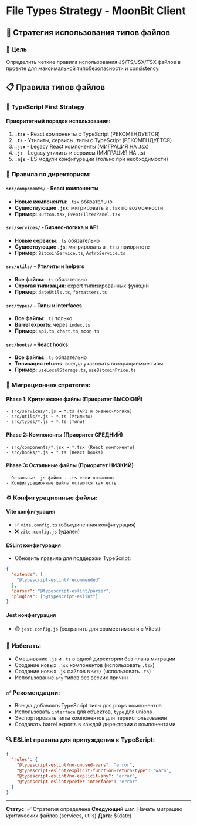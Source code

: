 # File Types Strategy - MoonBit Client

## 📝 Стратегия использования типов файлов

### 🎯 Цель
Определить четкие правила использования JS/TS/JSX/TSX файлов в проекте для максимальной типобезопасности и consistency.

## 📋 Правила типов файлов

### 💎 **TypeScript First Strategy**

#### **Приоритетный порядок использования:**
1. **`.tsx`** - React компоненты с TypeScript (РЕКОМЕНДУЕТСЯ)
2. **`.ts`** - Утилиты, сервисы, типы с TypeScript (РЕКОМЕНДУЕТСЯ)  
3. **`.jsx`** - Legacy React компоненты (МИГРАЦИЯ НА .tsx)
4. **`.js`** - Legacy утилиты и сервисы (МИГРАЦИЯ НА .ts)
5. **`.mjs`** - ES модули конфигурации (только при необходимости)

### 📁 **Правила по директориям:**

#### **`src/components/`** - React компоненты
- **Новые компоненты**: `.tsx` обязательно
- **Существующие `.jsx`**: мигрировать в `.tsx` по возможности
- **Пример**: `Button.tsx`, `EventFilterPanel.tsx`

#### **`src/services/`** - Бизнес-логика и API
- **Новые сервисы**: `.ts` обязательно
- **Существующие `.js`**: мигрировать в `.ts` в приоритете
- **Пример**: `BitcoinService.ts`, `AstroService.ts`

#### **`src/utils/`** - Утилиты и helpers
- **Все файлы**: `.ts` обязательно
- **Строгая типизация**: export типизированных функций
- **Пример**: `dateUtils.ts`, `formatters.ts`

#### **`src/types/`** - Типы и interfaces
- **Все файлы**: `.ts` только
- **Barrel exports**: через `index.ts`
- **Пример**: `api.ts`, `chart.ts`, `moon.ts`

#### **`src/hooks/`** - React hooks
- **Все файлы**: `.ts` обязательно
- **Типизация returns**: всегда указывать возвращаемые типы
- **Пример**: `useLocalStorage.ts`, `useBitcoinPrice.ts`

### 🔄 **Миграционная стратегия:**

#### **Phase 1: Критические файлы (Приоритет ВЫСОКИЙ)**
```
- src/services/*.js → *.ts (API и бизнес-логика)
- src/utils/*.js → *.ts (Утилиты)  
- src/types/*.js → *.ts (Типы)
```

#### **Phase 2: Компоненты (Приоритет СРЕДНИЙ)** 
```
- src/components/*.jsx → *.tsx (React компоненты)
- src/hooks/*.js → *.ts (React hooks)
```

#### **Phase 3: Остальные файлы (Приоритет НИЗКИЙ)**
```
- Остальные .js файлы → .ts если возможно
- Конфигурационные файлы остаются как есть
```

### ⚙️ **Конфигурационные файлы:**

#### **Vite конфигурация**
- ✅ `vite.config.ts` (объединенная конфигурация)
- ❌ `vite.config.js` (удален)

#### **ESLint конфигурация**
- Обновить правила для поддержки TypeScript:
```json
{
  "extends": [
    "@typescript-eslint/recommended"
  ],
  "parser": "@typescript-eslint/parser",
  "plugins": ["@typescript-eslint"]
}
```

#### **Jest конфигурация**
- 🟡 `jest.config.js` (сохранить для совместимости с Vitest)

### 🚫 **Избегать:**
- Смешивание `.js` и `.ts` в одной директории без плана миграции
- Создание новых `.jsx` компонентов (использовать `.tsx`)
- Создание новых `.js` файлов в `src/` (использовать `.ts`)
- Использование `any` типов без веских причин

### ✅ **Рекомендации:**
- Всегда добавлять TypeScript типы для props компонентов
- Использовать `interface` для объектов, `type` для unions
- Экспортировать типы компонентов для переиспользования
- Создавать barrel exports в каждой директории с компонентами

### 🔍 **ESLint правила для принуждения к TypeScript:**

```json
{
  "rules": {
    "@typescript-eslint/no-unused-vars": "error",
    "@typescript-eslint/explicit-function-return-type": "warn",
    "@typescript-eslint/no-explicit-any": "error",
    "@typescript-eslint/prefer-interface": "error"
  }
}
```

---

**Статус**: ✅ Стратегия определена
**Следующий шаг**: Начать миграцию критических файлов (services, utils)
**Дата**: $(date) 